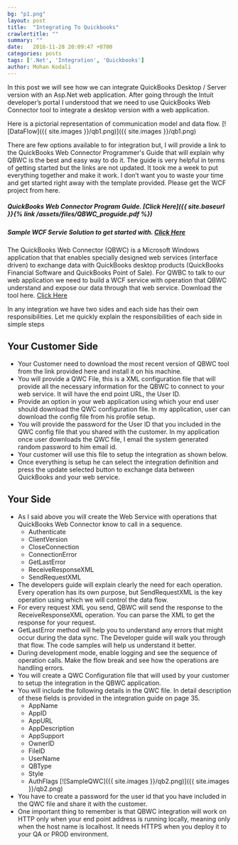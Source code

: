 ```yaml
---
bg: "p1.png"
layout: post
title:  "Integrating To Quickbooks"
crawlertitle: ""
summary: ""
date:   2016-11-28 20:09:47 +0700
categories: posts
tags: ['.Net', 'Integration', 'Quickbooks']
author: Mohan Kodali
---
```

In this post we will see how we can integrate QuickBooks Desktop / Server version with an Asp.Net web application. After going through the Intuit developer’s portal I understood that we need to use QuickBooks Web Connector tool to integrate a desktop version with a web application.

Here is a pictorial representation of communication model and data flow.
[![DataFlow]({{ site.images }}/qb1.png)]({{ site.images }}/qb1.png)

There are few options available to for integration but, I will provide a link to the QuickBooks Web Connector Programmer's Guide that will explain why QBWC is the best and easy way to do it. The guide is very helpful in terms of getting started but the links are not updated. It took me a week to put everything together and make it work. I don’t want you to waste your time and get started right away with the template provided. Please get the WCF project from here.

##### QuickBooks Web Connector Program Guide. [Click Here]({{ site.baseurl }}{% link /assets/files/QBWC_proguide.pdf %})

##### Sample WCF Servie Solution to get started with. <a href='https://github.com/kodalisitaram/Asp.Net-QuickBooks-Integrator' target='_blank'>Click Here</a>

The QuickBooks Web Connector (QBWC) is a Microsoft Windows application that that enables specially designed web services (interface driven) to exchange data with QuickBooks desktop products (QuickBooks Financial Software and QuickBooks Point of Sale). For QWBC to talk to our web application we need to build a WCF service with operation that QBWC understand and expose our data through that web service. Download the tool here. <a target='_blank' href='https://developer.intuit.com/docs/0200_quickbooks_desktop/0100_essentials/quickbooks_web_connector'>Click Here</a>

In any integration we have two sides and each side has their own responsibilities. Let me quickly explain the responsibilities of each side in simple steps

## Your Customer Side
- Your Customer need to download the most recent version of QBWC tool from the link provided here and install it on his machine.
- You will provide a QWC File, this is a XML configuration file that will provide all the necessary information for the QBWC to connect to your web service. It will have the end point URL, the User ID.
- Provide an option in your web application using which your end user should download the QWC configuration file. In my application, user can download the config file from his profile setup.
- You will provide the password for the User ID that you included in the QWC config file that you shared with the customer. In my application once user downloads the QWC file, I email the system generated random password to him email id.
- Your customer will use this file to setup the integration as shown below. 
- Once everything is setup he can select the integration definition and press the update selected button to exchange data between QuickBooks and your web service.

## Your Side
- As I said above you will create the Web Service with operations that QuickBooks Web Connector know to call in a sequence.
	- Authenticate
    - ClientVersion
	- CloseConnection
	- ConnectionError
	- GetLastError
	- ReceiveResponseXML
	- SendRequestXML
- The developers guide will explain clearly the need for each operation. Every operation has its own purpose, but SendRequestXML is the key operation using which we will control the data flow. 
- For every request XML you send, QBWC will send the response to the ReceiveResponseXML operation. You can parse the XML to get the response for your request.
- GetLastError method will help you to understand any errors that might occur during the data sync. The Developer guide will walk you through that flow. The code samples will help us understand it better.
- During development mode, enable logging and see the sequence of operation calls. Make the flow break and see how the operations are handling errors.
- You will create a QWC Configuration file that will used by your customer to setup the integration in the QBWC application.
- You will include the following details in the QWC file. In detail description of these fields is provided in the integration guide on page 35.
	- AppName
	- AppID
	- AppURL
	- AppDescription
	- AppSupport
	- OwnerID
	- FileID
	- UserName
	- QBType
	- Style
	- AuthFlags
      [![SampleQWC]({{ site.images }}/qb2.png)]({{ site.images }}/qb2.png)
- You have to create a password for the user id that you have included in the QWC file and share it with the customer.
- One important thing to remember is that QBWC integration will work on HTTP only when your end point address is running locally, meaning only when the host name is localhost. It needs HTTPS when you deploy it to your QA or PROD environment.